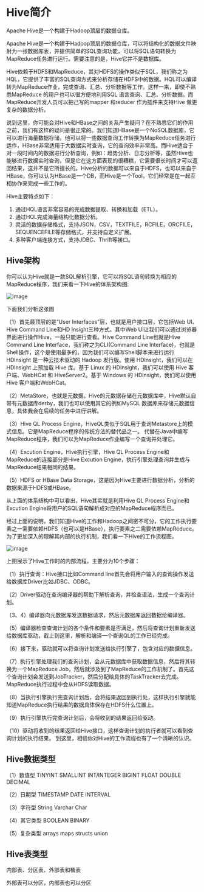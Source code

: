 # Hive简介

Apache Hive是一个构建于Hadoop顶层的数据仓库。

Apache Hive是一个构建于Hadoop顶层的数据仓库，可以将结构化的数据文件映射为一张数据库表，并提供简单的SQL查询功能，可以将SQL语句转换为MapReduce任务进行运行。需要注意的是，Hive它并不是数据库。

Hive依赖于HDFS和MapReduce，其对HDFS的操作类似于SQL，我们称之为HQL，它提供了丰富的SQL查询方式来分析存储在HDFS中的数据。HQL可以编译转为MapReduce作业，完成查询、汇总、分析数据等工作。这样一来，即使不熟悉MapReduce 的用户也可以很方便地利用SQL 语言查询、汇总、分析数据。而MapReduce开发人员可以把己写的mapper 和reducer 作为插件来支持Hive 做更复杂的数据分析。

说到这里，你可能会对Hive和HBase之间的关系产生疑问？在不熟悉它们的作用之前，我们有这样的疑问是很正常的。我们知道HBase是一个NoSQL数据库，它可以进行海量数据存储，他可以将一些数据查询工作转换为MapReduce任务进行运作，HBase非常适用于大数据实时查询，它的查询效率非常高。而Hive适合于对一段时间内的数据进行分析查询，例如：趋势分析、日志分析等，虽然Hive也能够进行数据实时查询，但是它在这方面表现的很糟糕，它需要很长时间才可以返回结果，这并不是它所擅长的。Hive分析的数据可以来自于HDFS，也可以来自于HBase，你可以认为HBase是一个DB，而Hive是一个Tool。它们经常是在一起互相协作来完成一些工作的。

Hive主要特点如下：

1. 通过HQL语言非常容易的完成数据提取、转换和加载（ETL）。
2. 通过HQL完成海量结构化数据分析。
3. 灵活的数据存储格式，支持JSON，CSV，TEXTFILE，RCFILE，ORCFILE，SEQUENCEFILE等存储格式，并支持自定义扩展。
4. 多种客户端连接方式，支持JDBC、Thrift等接口。


## Hive架构

你可以认为Hive就是一款SQL解析引擎，它可以将SQL语句转换为相应的MapReduce程序，我们来看一下Hive的体系架构图:

![image](http://upload-images.jianshu.io/upload_images/5637154-bebabc03065f1346.png?imageMogr2/auto-orient/strip%7CimageView2/2/w/1240)

下面我们分析这张图

（1）首先最顶层的是“User Interfaces”层，也就是用户接口层，它包括Web UI、Hive Command Line和HD Insight三种方式。其中Web UI让我们可以通过浏览器界面进行操作Hive，一般只能进行查看。Hive Command Line也就是Hive Command Line Interface，我们称之为CLI(Command Line Interface)，也就是Shell操作，这个是使用最多的，因为我们可以编写Shell脚本来进行运行HDInsight 是一种云技术驱动的 Hadoop 发行版。使用 HDInsight，我们可以在HDInsight 上预加载 Hive 库。基于 Linux 的 HDInsight，我们可以使用 Hive 客户端、WebHCat 和 HiveServer2。基于 Windows 的 HDInsight，我们可以使用 Hive 客户端和WebHCat。

（2）MetaStore，也就是元数据。Hive的元数据存储在元数据库中，Hive默认自带有元数据库derby，我们也可以使用其它的例如MySQL 数据库来存储元数据信息，具体我会在后续的任务中进行讲解。

（3）Hive QL Process Engine，HiveQL类似于SQL用于查询Metastore上的模式信息。它是MapReduce程序的传统方法的替代品之一。 代替在Java中编写MapReduce程序，我们可以为MapReduce作业编写一个查询并处理它。

（4）Excution Engine，Hive执行引擎，Hive QL Process Engine和MapReduce的连接部分是Hive Excution Engine，执行引擎处理查询并生成与MapReduce结果相同的结果。

（5）HDFS or HBase Data Storage，这是因为Hive主要进行数据分析，分析的数据来源于HDFS或HBase。

从上面的体系结构中可以看出，Hive其实就是利用Hive QL Process Engine和Excution Engine将用户的SQL语句解析成对应的MapReduce程序而已。

经过上面的说明，我们知道Hive的工作和Hadoop之间密不可分，它的工作执行要素之一需要依赖HDFS（也可以是HBase），执行要素之二需要依赖MapReduce。为了更加深入的理解其内部的执行机制，我们看一下Hive的工作流程图。

![image](http://upload-images.jianshu.io/upload_images/5637154-3fafd662e7029a7b.png?imageMogr2/auto-orient/strip%7CimageView2/2/w/1240)

上图展示了Hive工作时的内部流程，主要分为10个步骤：

（1）执行查询：Hive接口比如Command line首先会将用户输入的查询操作发送给数据库Driver比如JDBC、ODBC。

（2）Driver驱动在查询编译器的帮助下解析查询，并检查语法，生成一个查询计划。

（3、4）编译器向元数据库发送数据请求，然后元数据库返回数据给编译器。

（5）编译器检查查询计划的各个条件和要素是否满足，然后将查询计划重新发送给数据库驱动，截止到这里，解析和编译一个查询QL的工作已经完成。

（6）接下来，驱动就可以将查询计划发送给执行引擎了，包含对应的数据信息。

（7）执行引擎处理我们的查询计划，会从元数据库中获取数据信息，然后将其转换为一个MapReduce Job，然后就涉及到了MapReduce的工作机制了。首先这个查询计划会发送到JobTracker，然后分配给具体的TaskTracker去完成。MapReduce执行过程中会从HDFS读取数据。

（8）当执行引擎执行完查询计划后，会将结果返回到执行处，这样执行引擎就能知道MapReduce执行结果的数据具体保存在HDFS什么位置上。

（9）执行引擎执行完查询计划后，会将收到的结果返回给驱动。

（10）驱动将收到的结果返回给Hive接口，这样查询计划的执行者就可以看到查询计划的执行结果。
到这里，相信你对Hive的工作流程也有了一个清晰的认识。

## Hive数据类型

（1）数值型
TINYINT
SMALLINT
INT/INTEGER
BIGINT
FLOAT
DOUBLE
DECIMAL

（2）日期型
TIMESTAMP
DATE
INTERVAL

（3）字符型
String
Varchar
Char

（4）其它类型
BOOLEAN
BINARY

（5）复杂类型
arrays
maps
structs
union

## Hive表类型

内部表、分区表、外部表和桶表

外部表可以分区，内部表也可以分区
